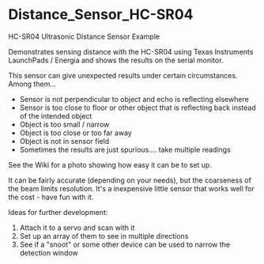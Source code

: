 # Distance_Sensor_HC-SR04
HC-SR04 Ultrasonic Distance Sensor Example

Demonstrates sensing distance with the HC-SR04 using Texas Instruments LaunchPads / Energia and shows the results on the serial monitor.

This sensor can give unexpected results under certain circumstances.  Among them...
* Sensor is not perpendicular to object and echo is reflecting elsewhere
* Sensor is too close to floor or other object that is reflecting back instead of the intended object
* Object is too small / narrow
* Object is too close or too far away
* Object is not in sensor field
* Sometimes the results are just spurious.... take multiple readings

See the Wiki for a photo showing how easy it can be to set up.

It can be fairly accurate (depending on your needs), but the coarseness of the beam limits resolution.  It's a inexpensive little sensor that works well for the cost - have fun with it.

Ideas for further development:
1) Attach it to a servo and scan with it
2) Set up an array of them to see in multiple directions
3) See if a "snoot" or some other device can be used to narrow the detection window
